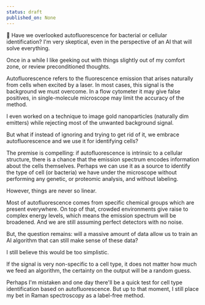 ```yaml
---
status: draft
published_on: None
---
```

🧪 Have we overlooked autofluorescence for bacterial or cellular identification? I'm very skeptical, even in the perspective of an AI that will solve everything. 

Once in a while I like geeking out with things slightly out of my comfort zone, or review preconditioned thoughts. 

Autofluorescence refers to the fluorescence emission that arises naturally from cells when excited by a laser. In most cases, this signal is the background we must overcome. In a flow cytometer it may give false positives, in single-molecule microscope may limit the accuracy of the method. 

I even worked on a technique to image gold nanoparticles (naturally dim emitters) while rejecting most of the unwanted background signal. 

But what if instead of ignoring and trying to get rid of it, we embrace autofluorescence and we use it for identifying cells? 

The premise is compelling: if autofluorescence is intrinsic to a cellular structure, there is a chance that the emission spectrum encodes information about the cells themselves. Perhaps we can use it as a source to identify the type of cell (or bacteria) we have under the microscope without performing any genetic, or proteomic analysis, and without labeling. 

However, things are never so linear. 

Most of autofluorescence comes from specific chemical groups which are present everywhere. On top of that, crowded environments give raise to complex energy levels, which means the emission spectrum will be broadened. And we are still assuming perfect detectors with no noise. 

But, the question remains: will a massive amount of data allow us to train an AI algorithm that can still make sense of these data? 

I still believe this would be too simplistic.

If the signal is very non-specific to a cell type, it does not matter how much we feed an algorithm, the certainty on the output will be a random guess. 

Perhaps I'm mistaken and one day there'll be a quick test for cell type identification based on autofluorescence. But up to that moment, I still place my bet in Raman spectroscopy as a label-free method. 